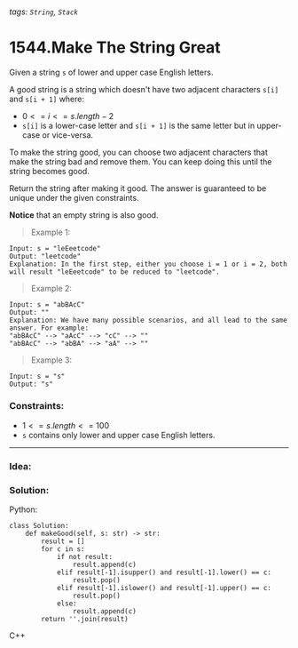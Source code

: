 ###### tags: `String`, `Stack`

# 1544.Make The String Great
Given a string ```s``` of lower and upper case English letters.

A good string is a string which doesn't have two adjacent characters ```s[i]``` and ```s[i + 1]``` where:
- $0 <= i <= s.length - 2$
- ```s[i]``` is a lower-case letter and ```s[i + 1]``` is the same letter but in upper-case or vice-versa.

To make the string good, you can choose two adjacent characters that make the string bad and remove them. You can keep doing this until the string becomes good.

Return the string after making it good. The answer is guaranteed to be unique under the given constraints.

**Notice** that an empty string is also good.
  
  
>Example 1:
```
Input: s = "leEeetcode"
Output: "leetcode"
Explanation: In the first step, either you choose i = 1 or i = 2, both will result "leEeetcode" to be reduced to "leetcode".
```
>Example 2:
```
Input: s = "abBAcC"
Output: ""
Explanation: We have many possible scenarios, and all lead to the same answer. For example:
"abBAcC" --> "aAcC" --> "cC" --> ""
"abBAcC" --> "abBA" --> "aA" --> ""
```
>Example 3:
```
Input: s = "s"
Output: "s"
```
 

### Constraints:

- $1 <= s.length <= 100$
- ```s``` contains only lower and upper case English letters.
---
### Idea:
>
### Solution:

Python:
```python=
class Solution:
    def makeGood(self, s: str) -> str:
        result = []
        for c in s:
            if not result:
                result.append(c)
            elif result[-1].isupper() and result[-1].lower() == c:
                result.pop()
            elif result[-1].islower() and result[-1].upper() == c:
                result.pop()
            else:
                result.append(c)
        return ''.join(result)
```

C++
```cpp=
```